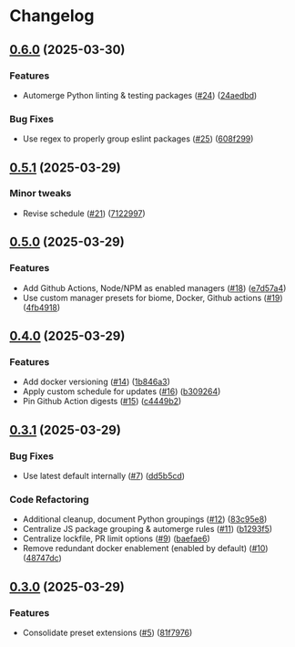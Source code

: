 # Changelog

## [0.6.0](https://github.com/jszymanowski/renovate-config/compare/v0.5.1...v0.6.0) (2025-03-30)


### Features

* Automerge Python linting & testing packages ([#24](https://github.com/jszymanowski/renovate-config/issues/24)) ([24aedbd](https://github.com/jszymanowski/renovate-config/commit/24aedbddfc4a18b202e50f6fa8ac6a26c47d928e))


### Bug Fixes

* Use regex to properly group eslint packages ([#25](https://github.com/jszymanowski/renovate-config/issues/25)) ([608f299](https://github.com/jszymanowski/renovate-config/commit/608f299054ee63af7f4b5cc4f15fbc74a1726161))

## [0.5.1](https://github.com/jszymanowski/renovate-config/compare/v0.5.0...v0.5.1) (2025-03-29)


### Minor tweaks

* Revise schedule ([#21](https://github.com/jszymanowski/renovate-config/issues/21)) ([7122997](https://github.com/jszymanowski/renovate-config/commit/71229975a711cc1ee057a67ff50483d90e243cba))

## [0.5.0](https://github.com/jszymanowski/renovate-config/compare/v0.4.0...v0.5.0) (2025-03-29)


### Features

* Add Github Actions, Node/NPM as enabled managers ([#18](https://github.com/jszymanowski/renovate-config/issues/18)) ([e7d57a4](https://github.com/jszymanowski/renovate-config/commit/e7d57a4c0fd62cef93a2035f0b207f4ab11f162c))
* Use custom manager presets for biome, Docker, Github actions ([#19](https://github.com/jszymanowski/renovate-config/issues/19)) ([4fb4918](https://github.com/jszymanowski/renovate-config/commit/4fb49181a9628e69d6cf079e221c15478ac23db8))

## [0.4.0](https://github.com/jszymanowski/renovate-config/compare/v0.3.1...v0.4.0) (2025-03-29)


### Features

* Add docker versioning ([#14](https://github.com/jszymanowski/renovate-config/issues/14)) ([1b846a3](https://github.com/jszymanowski/renovate-config/commit/1b846a3e719e9b1d2b0ad495e903cdc0c30d918f))
* Apply custom schedule for updates ([#16](https://github.com/jszymanowski/renovate-config/issues/16)) ([b309264](https://github.com/jszymanowski/renovate-config/commit/b309264ba9e10f76e53355f9ea9a65a9b0fab582))
* Pin Github Action digests ([#15](https://github.com/jszymanowski/renovate-config/issues/15)) ([c4449b2](https://github.com/jszymanowski/renovate-config/commit/c4449b2c0ef716e5a211eba5d2925d4d021c037f))

## [0.3.1](https://github.com/jszymanowski/renovate-config/compare/v0.3.0...v0.3.1) (2025-03-29)


### Bug Fixes

* Use latest default internally ([#7](https://github.com/jszymanowski/renovate-config/issues/7)) ([dd5b5cd](https://github.com/jszymanowski/renovate-config/commit/dd5b5cd4087a5f83414ec3c8896ae132a0f06233))


### Code Refactoring

* Additional cleanup, document Python groupings ([#12](https://github.com/jszymanowski/renovate-config/issues/12)) ([83c95e8](https://github.com/jszymanowski/renovate-config/commit/83c95e81e43c2270781a850ec3c8477537251ca6))
* Centralize JS package grouping & automerge rules ([#11](https://github.com/jszymanowski/renovate-config/issues/11)) ([b1293f5](https://github.com/jszymanowski/renovate-config/commit/b1293f5de9654cea108ecb71183034c096ee79eb))
* Centralize lockfile, PR limit options ([#9](https://github.com/jszymanowski/renovate-config/issues/9)) ([baefae6](https://github.com/jszymanowski/renovate-config/commit/baefae6f36de42e9d849c9ceea11d310ed59a361))
* Remove redundant docker enablement (enabled by default) ([#10](https://github.com/jszymanowski/renovate-config/issues/10)) ([48747dc](https://github.com/jszymanowski/renovate-config/commit/48747dc40f33953ea9c2a4538e8a6acad441d845))

## [0.3.0](https://github.com/jszymanowski/renovate-config/compare/0.2.0...v0.3.0) (2025-03-29)


### Features

* Consolidate preset extensions ([#5](https://github.com/jszymanowski/renovate-config/issues/5)) ([81f7976](https://github.com/jszymanowski/renovate-config/commit/81f7976527bb6611d868e3a6ee4165a2ce9edfac))
